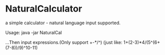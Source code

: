 # NaturalCalculator
a simple calculator - natural language input supported.

Usage:
	java -jar NaturalCal
	
...Then input expressions.(Only support +-*/^) (just like: 1+(2-3)*4/(5^(6+(7-8))/9)^10-11)
